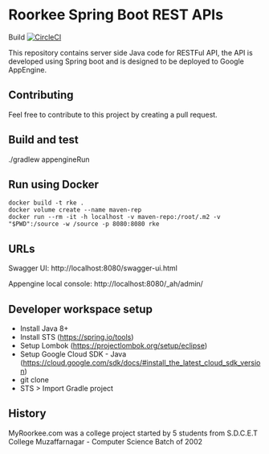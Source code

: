 # Roorkee Spring Boot REST APIs
Build [![CircleCI](https://circleci.com/gh/amitrke/rke.svg?style=svg)](https://circleci.com/gh/amitrke/rke)

This repository contains server side Java code for RESTFul API, the API is developed using Spring boot and is designed to be deployed to Google AppEngine.

## Contributing
Feel free to contribute to this project by creating a pull request.

## Build and test
./gradlew appengineRun

## Run using Docker
```
docker build -t rke .
docker volume create --name maven-rep
docker run --rm -it -h localhost -v maven-repo:/root/.m2 -v "$PWD":/source -w /source -p 8080:8080 rke
```

## URLs
Swagger UI: http://localhost:8080/swagger-ui.html

Appengine local console: http://localhost:8080/_ah/admin/

## Developer workspace setup

- Install Java 8+
- Install STS (https://spring.io/tools)
- Setup Lombok (https://projectlombok.org/setup/eclipse)
- Setup Google Cloud SDK - Java (https://cloud.google.com/sdk/docs/#install_the_latest_cloud_sdk_version)
- git clone
- STS > Import Gradle project

## History
MyRoorkee.com was a college project started by 5 students from S.D.C.E.T College Muzaffarnagar - Computer Science Batch of 2002